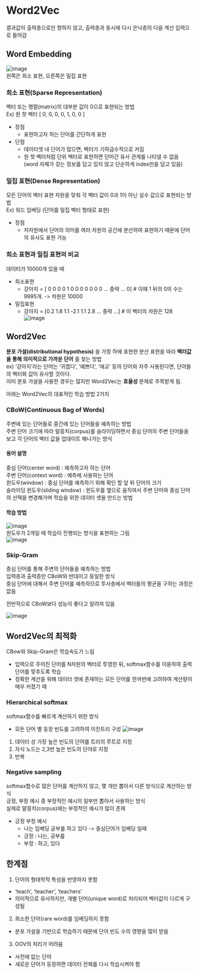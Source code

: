 # Word2Vec
결과값이 출력층으로만 향하지 않고, 출력층과 동시에 다시 은닉층의 다음 계산 입력으로 들어감

## Word Embedding
![image](https://github.com/mjkim0819/NI2L_STUDY/assets/108729047/237035bf-6018-4bf5-8c83-b5d982ea1034)  
왼쪽은 희소 표현, 오른쪽은 밀집 표현  
  
### 희소 표현(Sparse Representation)
벡터 또는 행렬(matrix)의 대부분 값이 0으로 표현되는 방법  
Ex) 원 핫 벡터 [ 0, 0, 0, 0, 1, 0, 0 ]  
    
- 장점
  - 표현하고자 하는 단어를 간단하게 표현
- 단점
  - 데이터셋 내 단어가 많으면, 벡터가 기하급수적으로 커짐
  - 원 핫 벡터처럼 단위 벡터로 표현하면 단어간 유사 관계를 나타낼 수 없음 (word 자체가 갖는 정보를 담고 있지 않고 단순하게 index만을 담고 있음)  
  
  
  
### 밀집 표현(Dense Representation)
모든 단어의 벡터 표현 차원을 맞춰 각 벡터 값이 0과 1이 아닌 실수 값으로 표현되는 방법  
Ex) 워드 임베딩 (단어를 밀집 벡터 형태로 표현)  
    
- 장점
  - 저차원에서 단어의 의미를 여러 차원의 공간에 분산하여 표현하기 때문에 단어의 유사도 표현 가능 
  
### 희소 표현과 밀집 표현의 비교
데이터가 10000개 있을 때  
- 희소표현
  - 강아지 = [ 0 0 0 0 1 0 0 0 0 0 0 0 ... 중략 ... 0] # 이때 1 뒤의 0의 수는 9995개.  -> 차원은 10000
- 밀집표현
  - 강아지 = [0.2 1.8 1.1 -2.1 1.1 2.8 ... 중략 ...] # 이 벡터의 차원은 128  
![image](https://github.com/mjkim0819/NI2L_STUDY/assets/108729047/037005fb-aeae-4d4a-9146-e4123a2cfbb9)    
  
  
## Word2Vec
**분포 가설(distributional hypothesis)** 을 가정 하에 표현한 분산 표현을 따라 **벡터값을 통해 의미적으로 가까운 단어** 를 찾는 방법  
ex)  ‘강아지’라는 단어는 ‘귀엽다’, ‘예쁘다’, ‘애교’ 등의 단어와 자주 사용된다면, 단어들의 벡터화 값이 유사할 것이다.  
이미 분포 가설을 사용한 경우는 많지만 Word2Vec는 **효율성** 문제로 주목받게 됨.  
  
아래는 Word2Vec의 대표적인 학습 방법 2가지  
### CBoW(Continuous Bag of Words)
주변에 있는 단어들로 중간에 있는 단어들을 예측하는 방법  
주변 단어 크기에 따라 말뭉치(corpus)를 슬라이딩하면서 중심 단어의 주변 단어들을 보고 각 단어의 벡터 값을 업데이트 해나가는 방식  
  
#### 용어 설명
중심 단어(center word) : 예측하고자 하는 단어  
주변 단어(context word) : 예측에 사용하는 단어  
윈도우(window) : 중심 단어를 예측하기 위해 확인 할 앞 뒤 단어의 크기  
슬라이딩 윈도우(sliding window) : 윈도우를 옆으로 움직여서 주변 단어와 중심 단어의 선택을 변경해가며 학습을 위한 데이터 셋을 만드는 방법  
  
#### 학습 방법
![image](https://github.com/mjkim0819/NI2L_STUDY/assets/108729047/8c6bf32d-fcaf-4291-878e-c256e90117a5)  
윈도우가 2개일 때 학습이 진행되는 방식을 표현하는 그림  
![image](https://github.com/mjkim0819/NI2L_STUDY/assets/108729047/4c4a8ae8-0fa8-43ed-b409-221a71047c04)  

  
  
  
### Skip-Gram
중심 단어를 통해 주변의 단어들을 예측하는 방법  
입력층과 출력층만 CBoW와 반대이고 동일한 방식  
중심 단어에 대해서 주변 단어를 예측하므로 투사층에서 벡터들의 평균을 구하는 과정은 없음  
  
전반적으로 CBoW보다 성능이 좋다고 알려져 있음  
  
![image](https://github.com/mjkim0819/NI2L_STUDY/assets/108729047/30d6b4f9-5aa0-44e2-9e2f-bb46621a8fdb)  
  
  
## Word2Vec의 최적화
CBow와 Skip-Gram은 학습속도가 느림
- 입력으로 주어진 단어를 N차원의 벡터로 투영한 뒤, softmax함수를 이용하여 출력 단어를 맞추도록 학습  
- 정확한 계산을 위해 데이터 셋에 존재하는 모든 단어를 한꺼번에 고려하여 계산량이 매우 커졌기 때

### Hierarchical softmax
softmax함수를 빠르게 계산하기 위한 방식  
- 모든 단어 별 등장 빈도를 고려하여 이진트리 구성
![image](https://github.com/mjkim0819/NI2L_STUDY/assets/108729047/1bea4972-c192-429c-ae53-99c0280bd638)   
1. 데이터 상 가장 높은 빈도의 단어를 트리의 루트로 지정
2. 자식 노드는 2,3번 높은 빈도의 단어로 지정
3. 반복  
  
  
### Negative sampling
softmax함수로 많은 단어를 계산하지 않고, 몇 개만 뽑아서 다른 방식으로 계산하는 방식  
긍정, 부정 예시 중 부정적인 예시의 일부만 뽑아서 사용하는 방식  
실제로 말뭉치(corpus)에는 부정적인 예시가 많이 존재  
- 긍정 부정 예시
  - 나는 임베딩 공부를 하고 있다 -> 중심단어가 임베딩 일때
  - 긍정 : 나는, 공부를
  - 부정 : 하고, 있다
  
## 한계점
1. 단어의 형태학적 특성을 반영하지 못함
  - ‘teach’, ‘teacher’, ‘teachers’
  - 의미적으로 유사하지만, 개별 단어(unique word)로 처리되어 벡터값이 다르게 구성됨
2. 희소한 단어(rare word)를 임베딩하지 못함
  - 분포 가설을 기반으로 학습하기 때문에 단어 빈도 수의 영향을 많이 받음
3. OOV의 처리가 어려움
  - 사전에 없는 단어
  - 새로운 단어가 등장하면 데이터 전체를 다시 학습시켜야 함   
